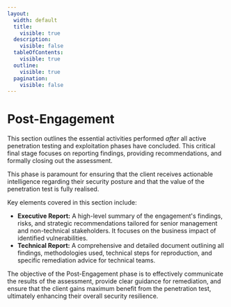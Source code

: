 ```yaml
---
layout:
  width: default
  title:
    visible: true
  description:
    visible: false
  tableOfContents:
    visible: true
  outline:
    visible: true
  pagination:
    visible: false
---
```


# Post-Engagement

This section outlines the essential activities performed _after_ all active penetration testing and exploitation phases have concluded. This critical final stage focuses on reporting findings, providing recommendations, and formally closing out the assessment.

This phase is paramount for ensuring that the client receives actionable intelligence regarding their security posture and that the value of the penetration test is fully realised.

Key elements covered in this section include:

* **Executive Report:** A high-level summary of the engagement's findings, risks, and strategic recommendations tailored for senior management and non-technical stakeholders. It focuses on the business impact of identified vulnerabilities.
* **Technical Report:** A comprehensive and detailed document outlining all findings, methodologies used, technical steps for reproduction, and specific remediation advice for technical teams.

The objective of the Post-Engagement phase is to effectively communicate the results of the assessment, provide clear guidance for remediation, and ensure that the client gains maximum benefit from the penetration test, ultimately enhancing their overall security resilience.
